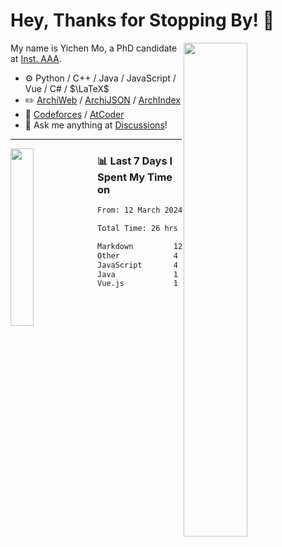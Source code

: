 # Hey, Thanks for Stopping By! 🦭

<picture>
    <source media="(prefers-color-scheme: dark)" srcset="https://github-readme-stats.vercel.app/api?username=amomorning&show_icons=true&theme=noctis_minimus&hide=issues">
    <img align="right" width="45%" src="https://github-readme-stats.vercel.app/api?username=amomorning&show_icons=true&theme=graywhite&hide=issues">
</picture>


My name is Yichen Mo, a PhD candidate at [Inst. AAA](https://archialgo.com).

-   :gear: Python / C++ / Java / JavaScript / Vue / C# / $\LaTeX$ 
-   :pencil2: [ArchiWeb](https://web.archialgo.com) / [ArchiJSON](https://www.food4rhino.com/en/app/archijson) / [ArchIndex](https://index.archialgo.com/) 
-   :abacus: [Codeforces](https://codeforces.com/profile/LaPluma) / [AtCoder](https://atcoder.jp/users/amomorning)
-   :thought_balloon: Ask me anything at [Discussions](https://github.com/amomorning/amomorning/discussions/new)!


---

<picture>
    <source media="(prefers-color-scheme: dark)" srcset="https://github-readme-stats.vercel.app/api/top-langs/?username=amomorning&hide=Mathematica&theme=noctis_minimus">
    <img align="left" width="27%" src="https://github-readme-stats.vercel.app/api/top-langs/?username=amomorning&hide=Mathematica&theme=graywhite">
</picture>

  
### 📊 Last 7 Days I Spent My Time on

<!--START_SECTION:waka-->

```txt
From: 12 March 2024 - To: 19 March 2024

Total Time: 26 hrs 27 mins

Markdown         12 hrs 22 mins  ███████████▓░░░░░░░░░░░░░   46.78 %
Other            4 hrs 30 mins   ████▒░░░░░░░░░░░░░░░░░░░░   17.04 %
JavaScript       4 hrs 15 mins   ████░░░░░░░░░░░░░░░░░░░░░   16.09 %
Java             1 hr 51 mins    █▓░░░░░░░░░░░░░░░░░░░░░░░   07.01 %
Vue.js           1 hr 35 mins    █▓░░░░░░░░░░░░░░░░░░░░░░░   06.03 %
```

<!--END_SECTION:waka-->　　
